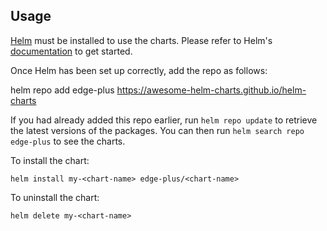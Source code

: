 ## Usage

[Helm](https://helm.sh) must be installed to use the charts.  Please refer to
Helm's [documentation](https://helm.sh/docs) to get started.

Once Helm has been set up correctly, add the repo as follows:

  helm repo add edge-plus https://awesome-helm-charts.github.io/helm-charts

If you had already added this repo earlier, run `helm repo update` to retrieve
the latest versions of the packages.  You can then run `helm search repo
edge-plus` to see the charts.

To install the <chart-name> chart:

    helm install my-<chart-name> edge-plus/<chart-name>

To uninstall the chart:

    helm delete my-<chart-name>
